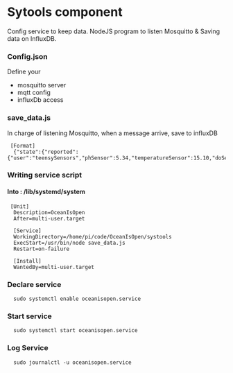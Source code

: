 # Sytools component 

Config service to keep data.
NodeJS program to listen Mosquitto & Saving data on InfluxDB.

### Config.json
Define your 
* mosquitto server 
* mqtt config
* influxDb access

### save_data.js

In charge of listening Mosquitto, when a message arrive, save to influxDB 

     [Format]
      {"state":{"reported":{"user":"teensySensors","phSensor":5.34,"temperatureSensor":15.10,"doSensor":9.25,"ecSensor":13.06,"tdsSensor":456.05,"orpSensor":237.30,"turbiditySensor":2.35}}}
      

### Writing service script
#### Into : /lib/systemd/system 

     [Unit]
      Description=OceanIsOpen
      After=multi-user.target

      [Service]
      WorkingDirectory=/home/pi/code/OceanIsOpen/systools
      ExecStart=/usr/bin/node save_data.js
      Restart=on-failure

      [Install]
      WantedBy=multi-user.target

### Declare service  
      sudo systemctl enable oceanisopen.service  

### Start service  
      sudo systemctl start oceanisopen.service  

### Log Service
      sudo journalctl -u oceanisopen.service 
